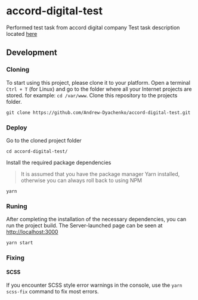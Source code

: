 # accord-digital-test
Performed test task from accord digital company
Test task description located [here](https://docs.google.com/document/d/1uzPEvCPxM4OIYovl-jjoKZtnbdEo-TzoTPcOLyycWCU/edit)

## Development
### Cloning
To start using this project, please clone it to your platform.
Open a terminal `Ctrl + T` (for Linux) and go to the folder where all your Internet projects are stored. for example: `cd /var/www`.
Clone this repository to the projects folder.

```
git clone https://github.com/Andrew-Dyachenko/accord-digital-test.git
```

### Deploy
Go to the cloned project folder
```
cd accord-digital-test/
```
Install the required package dependencies
> It is assumed that you have the package manager Yarn installed, otherwise you can always roll back to using NPM
```
yarn
```

### Runing
After completing the installation of the necessary dependencies, you can run the project build. The Server-launched page can be seen at [http://localhost:3000](http://localhost:3000)
```
yarn start
```

### Fixing
#### SCSS
If you encounter SCSS style error warnings in the console, use the `yarn scss-fix` command to fix most errors.
